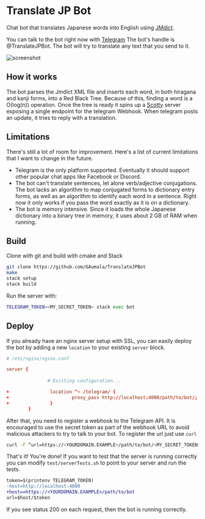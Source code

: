 # Translate JP Bot

Chat bot that translates Japanese words into English using [JMdict](http://edrdg.org/jmdict/j_jmdict.html).

You can talk to the bot right now with [Telegram](https://telegram.org/) The bot's handle is @TranslateJPBot. The bot will try to translate any text that you send to it.

![screenshot](https://user-images.githubusercontent.com/5729175/31618760-70f4b0c8-b258-11e7-86d3-25b3623d1024.jpeg)

## How it works

The bot parses the Jmdict XML file and inserts each word, in both hiragana and kanji forms, into a Red Black Tree. Because of this, finding a word is a O(log(n)) operation. Once the tree is ready it spins up a [Scotty](https://github.com/scotty-web/scotty) server exposing a single endpoint for the telegram Webhook. When telegram posts an update, it tries to reply with a translation.

## Limitations

There's still a lot of room for improvement. Here's a list of current limitations that I want to change in the future.

- Telegram is the only platform supported. Eventually it should support other popular chat apps like Facebook or Discord.
- The bot can't translate sentences, let alone verb/adjective conjugations. The bot lacks an algorithm to map conjugated forms to dictionary entry forms, as well as an algorithm to identify each word in a sentence. Right now it only works if you pass the word exactly as it is on a dictionary.
- The bot is memory intensive. Since it loads the whole Japanese dictionary into a binary tree in memory, it uses about 2 GB of RAM when running.


## Build

Clone with git and build with cmake and Stack
``` bash
git clone https://github.com/GAumala/TranslateJPBot
make
stack setup
stack build
```

Run the server with:

``` bash
TELEGRAM_TOKEN=<MY_SECRET_TOKEN> stack exec bot
```

## Deploy

If you already have an nginx server setup with SSL, you can easily deploy the bot by adding a new `location` to your existing `server` block. 

``` conf
# /etc/nginx/nginx.conf

server {
 
               # Existing configuration...

+               location ^~ /telegram/ {
+                       proxy_pass http://localhost:4000/path/to/bot/;
+               }
        }
```

After that, you need to register a webhook to the Telegram API. It is encouraged to use the secret token as part of the webhook URL to avoid malicious attackers to try to talk to your bot. To register the url just use `curl`

``` bash
curl -F “url=https://<YOURDOMAIN.EXAMPLE>/path/to/bot/<MY_SECRET_TOKEN>" https://api.telegram.org/bot<MY_SECRET_TOKEN>/setWebhook
```

That's it! You're done! If you want to test that the server is running correctly you can modify `test/serverTests.sh` to point to your server and run the tests.

``` diff
token=$(printenv TELEGRAM_TOKEN)
-host=http://localhost:4000
+host==https://<YOURDOMAIN.EXAMPLE>/path/to/bot
url=$host/$token
```

If you see status 200 on each request, then the bot is running correctly.



